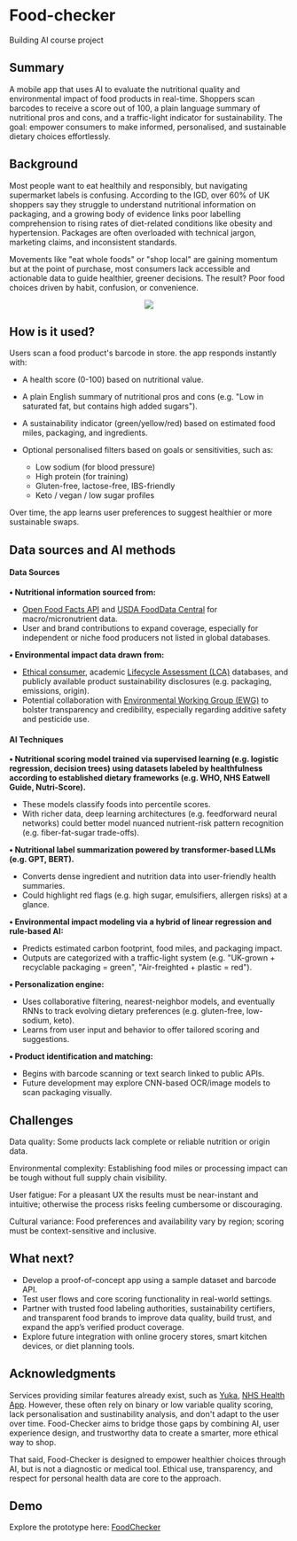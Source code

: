 # Food-checker
Building AI course project
## Summary
A mobile app that uses AI to evaluate the nutritional quality and environmental impact of food products in real-time. Shoppers scan barcodes to receive a score out of 100, a plain language summary of nutritional pros and cons, and a traffic-light indicator for sustainability. The goal: empower consumers to make informed, personalised, and sustainable dietary choices effortlessly.

## Background
Most people want to eat healthily and responsibly, but navigating supermarket labels is confusing. According to the IGD, over 60% of UK shoppers say they struggle to understand nutritional information on packaging, and a growing body of evidence links poor labelling comprehension to rising rates of diet-related conditions like obesity and hypertension. Packages are often overloaded with technical jargon, marketing claims, and inconsistent standards.

Movements like "eat whole foods" or "shop local" are gaining momentum but at the point of purchase, most consumers lack accessible and actionable data to guide healthier, greener decisions. The result? Poor food choices driven by habit, confusion, or convenience.

<p align="center">
  <img src="https://github.com/user-attachments/assets/00d6c664-a002-4ff0-bf26-38779c0e0d98"width:100%; max-width:none;" />
</p>

## How is it used?
Users scan a food product's barcode in store. the app responds instantly with:
 - A health score (0-100) based on nutritional value.
 - A plain English summary of nutritional pros and cons (e.g. "Low in saturated fat, but contains high added sugars").
 - A sustainability indicator (green/yellow/red) based on estimated food miles, packaging, and ingredients.
 - Optional personalised filters based on goals or sensitivities, such as:
  
    - Low sodium (for blood pressure)  
    - High protein (for training)  
    - Gluten-free, lactose-free, IBS-friendly  
    - Keto / vegan / low sugar profiles

Over time, the app learns user preferences to suggest healthier or more sustainable swaps.

## Data sources and AI methods
####  **Data Sources**
**• Nutritional information sourced from:**
 - [Open Food Facts API](https://static.openfoodfacts.org/data/openfoodfacts-mongodbdump.gz) and [USDA FoodData Central](https://www.usda.gov/) for macro/micronutrient data.
 - User and brand contributions to expand coverage, especially for independent or niche food producers not listed in global databases.

**• Environmental impact data drawn from:**
 - [Ethical consumer](https://www.ethicalconsumer.org/), academic [Lifecycle Assessment (LCA)](https://ecochain.com/) databases, and publicly available product sustainability disclosures (e.g. packaging, emissions, origin).
 - Potential collaboration with [Environmental Working Group (EWG)](https://www.ewg.org/) to bolster transparency and credibility, especially regarding additive safety and pesticide use.

####  **AI Techniques**
**• Nutritional scoring model trained via supervised learning (e.g. logistic regression, decision trees) using datasets labeled by healthfulness according to established dietary frameworks (e.g. WHO, NHS Eatwell Guide, Nutri-Score).**
 - These models classify foods into percentile scores.
 - With richer data, deep learning architectures (e.g. feedforward neural networks) could better model nuanced nutrient-risk pattern recognition (e.g. fiber-fat-sugar trade-offs).

**• Nutritional label summarization powered by transformer-based LLMs (e.g. GPT, BERT).**
 - Converts dense ingredient and nutrition data into user-friendly health summaries.
 - Could highlight red flags (e.g. high sugar, emulsifiers, allergen risks) at a glance.

**• Environmental impact modeling via a hybrid of linear regression and rule-based AI:**
 - Predicts estimated carbon footprint, food miles, and packaging impact.
 - Outputs are categorized with a traffic-light system (e.g. "UK-grown + recyclable packaging = green", "Air-freighted + plastic = red").

**• Personalization engine:**
 - Uses collaborative filtering, nearest-neighbor models, and eventually RNNs to track evolving dietary preferences (e.g. gluten-free, low-sodium, keto).
 - Learns from user input and behavior to offer tailored scoring and suggestions.

**• Product identification and matching:**
 - Begins with barcode scanning or text search linked to public APIs.
 - Future development may explore CNN-based OCR/image models to scan packaging visually.

## Challenges
Data quality: Some products lack complete or reliable nutrition or origin data.

Environmental complexity: Establishing food miles or processing impact can be tough without full supply chain visibility.

User fatigue: For a pleasant UX the results must be near-instant and intuitive; otherwise the process risks feeling cumbersome or discouraging.

Cultural variance: Food preferences and availability vary by region; scoring must be context-sensitive and inclusive. 

## What next?
 - Develop a proof-of-concept app using a sample dataset and barcode API.
 - Test user flows and core scoring functionality in real-world settings.
 - Partner with trusted food labeling authorities, sustainability certifiers, and transparent food brands to improve data quality, build trust, and expand the app’s verified product coverage.
 - Explore future integration with online grocery stores, smart kitchen devices, or diet planning tools.

## Acknowledgments
Services providing similar features already exist, such as [Yuka](https://yuka.io/en/), [NHS Health App](https://apps.apple.com/gb/app/nhs-food-scanner/id1182946415). However, these often rely on binary or low variable quality scoring, lack personalisation and sustinability analysis, and don't adapt to the user over time. Food-Checker aims to bridge those gaps by combining AI, user experience design, and trustworthy data to create a smarter, more ethical way to shop.

That said, Food-Checker is designed to empower healthier choices through AI, but is not a diagnostic or medical tool. Ethical use, transparency, and respect for personal health data are core to the approach.

## Demo
Explore the prototype here: [FoodChecker](https://foodchecker.lovable.app/)
